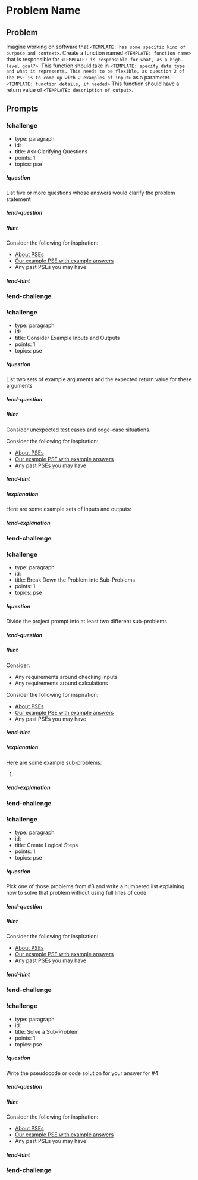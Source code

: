 # Problem Name

## Problem

Imagine working on software that `<TEMPLATE: has some specific kind of purpose and context>`. Create a function named `<TEMPLATE: function name>` that is responsible for `<TEMPLATE: is responsible for what, as a high-level goal?>`. This function should take in `<TEMPLATE: specify data type and what it represents. This needs to be flexible, as question 2 of the PSE is to come up with 2 examples of input>` as a parameter. `<TEMPLATE: function details, if needed>` This function should have a return value of `<TEMPLATE: description of output>`.

## Prompts

<!-- Question 1 -->
<!-- prettier-ignore-start -->
### !challenge
* type: paragraph
* id: 
* title: Ask Clarifying Questions
* points: 1
* topics: pse
##### !question

List five or more questions whose answers would clarify the problem statement

##### !end-question
##### !hint

Consider the following for inspiration:

- [About PSEs](../about-pses/about-pses.md)
- [Our example PSE with example answers](../about-pses/example-pse.md)
- Any past PSEs you may have

##### !end-hint
### !end-challenge
<!-- prettier-ignore-end -->

<!-- Question 2 -->
<!-- prettier-ignore-start -->
### !challenge
* type: paragraph
* id: 
* title: Consider Example Inputs and Outputs
* points: 1
* topics: pse
##### !question

List two sets of example arguments and the expected return value for these arguments

##### !end-question
##### !hint

Consider unexpected test cases and edge-case situations.

Consider the following for inspiration:

- [About PSEs](../about-pses/about-pses.md)
- [Our example PSE with example answers](../about-pses/example-pse.md)
- Any past PSEs you may have

##### !end-hint
##### !explanation 

Here are some example sets of inputs and outputs:

##### !end-explanation

### !end-challenge
<!-- prettier-ignore-end -->

<!-- Question 3 -->
<!-- prettier-ignore-start -->
### !challenge
* type: paragraph
* id: 
* title: Break Down the Problem into Sub-Problems
* points: 1
* topics: pse
##### !question

Divide the project prompt into at least two different sub-problems

##### !end-question
##### !hint

Consider:

- Any requirements around checking inputs
- Any requirements around calculations

Consider the following for inspiration:

- [About PSEs](../about-pses/about-pses.md)
- [Our example PSE with example answers](../about-pses/example-pse.md)
- Any past PSEs you may have

##### !end-hint
##### !explanation

Here are some example sub-problems:

1.

##### !end-explanation
### !end-challenge
<!-- prettier-ignore-end -->

<!-- Question 4 -->
<!-- prettier-ignore-start -->
### !challenge
* type: paragraph
* id: 
* title: Create Logical Steps
* points: 1
* topics: pse
##### !question

Pick one of those problems from #3 and write a numbered list explaining how to solve that problem without using full lines of code

##### !end-question
##### !hint

Consider the following for inspiration:

- [About PSEs](../about-pses/about-pses.md)
- [Our example PSE with example answers](../about-pses/example-pse.md)
- Any past PSEs you may have

##### !end-hint
### !end-challenge
<!-- prettier-ignore-end -->

<!-- Question 5 -->
<!-- prettier-ignore-start -->
### !challenge
* type: paragraph
* id: 
* title: Solve a Sub-Problem
* points: 1
* topics: pse
##### !question

Write the pseudocode or code solution for your answer for #4

##### !end-question
##### !hint

Consider the following for inspiration:

- [About PSEs](../about-pses/about-pses.md)
- [Our example PSE with example answers](../about-pses/example-pse.md)
- Any past PSEs you may have

##### !end-hint
### !end-challenge
<!-- prettier-ignore-end -->
